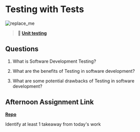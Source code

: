 # Testing with Tests

![replace_me](https://codeworks.blob.core.windows.net/public/assets/img/illustrations/placeholder.svg)

> **📖 [Unit testing](https://codeworksacademy.com/fs-student-guide/resources/wk8-9/03-Unit-Testing)**

## Questions

1. What is Software Development Testing?

2. What are the benefits of Testing in software development?

3. What are some potential drawbacks of Testing in software development?

## Afternoon Assignment Link

**[Repo](https://github.com/hannahprather/<ASSIGNMENT_REPO>)**

Identify at least 1 takeaway from today's work
